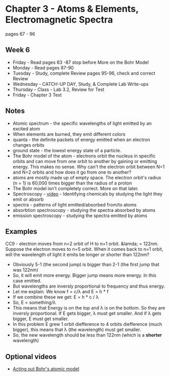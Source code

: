 # Chapter 3 - Atoms & Elements, Electromagnetic Spectra

pages 67 - 96

## Week 6
- Friday - Read pages 83 -87 stop before More on the Bohr Model
- Monday - Read pages 87-90
- Tuesday - Study, complete Review pages 95-96, check and correct Review
- Wednesday - CATCH-UP DAY, Study, & Complete Lab Write-ups
- Thursday - Class - Lab 3.2, Review for Test
- Friday - Chapter 3 Test

## Notes
- Atomic spectrum - the specific wavelengths of light emitted by an excited atom
- When elements are burned, they emit different colors 
- quanta - the definite packets of energy emitted when an electron changes orbits
- ground state - the lowest energy state of a particle.
- The Bohr model of the atom - electrons orbit the nucleus in specific orbits and can move from one orbit to another by gaining or emitting energy. This makes no sense. Why can't the electron orbit between N=1 and N=2 orbits and how does it go from one to another?
- atoms are mostly made up of empty space. The electron orbit's radius (n = 1) is 60,000 times bigger than the radius of a proton
- The Bohr model isn't completely correct. More on that later.
- Spectroscopy - [video](https://youtu.be/n_KyYFYNvpI) - Identifying chemicals by studying the light they emit or absorb
- spectra - patterns of light emitted/absorbed from/to atoms
- absorbtion spectroscopy - studying the spectra absorbed by atoms
- emission spectroscopy - studying the spectra emitted by atoms

## Examples
CC9 - electron moves from n=2 orbit of H to n=1 orbit. &lamda; = 122nm. Suppose the electron moves to n=5 orbit. When it comes back to n=1 orbit, will the wavelength of light it emits be longer or shorter than 122nm?
- Obviously 5-1 (the second jump) is bigger than 2-1 (the first jump that was 122nm)
- So, it will emit more energy. Bigger jump means more energy. In this case emitted.
- But wavelengths are inversly proportional to frequency and thus energy. 
- Let me explain. We know f = c/&lambda; and E = h * f
- If we combine these we get: E = h * c / &lambda;
- So, E = something/&lambda; 
- This means that Energy is on the top and &lambda; is on the bottom. So they are inversly proportional. If E gets bigger, &lambda; must get smaller. And if &lambda; gets bigger, E must get smaller.
- In this problem E grew 1 orbit diefference to 4 orbits diefference (much bigger), this means that &lambda; (the wavelength) must get smaller.
- So, the new wavelength should be less than 122nm (which is a **shorter** wavelength)

## Optional videos
- [Acting out Bohr's atomic model](https://youtu.be/PLpZfJ4rGts)
